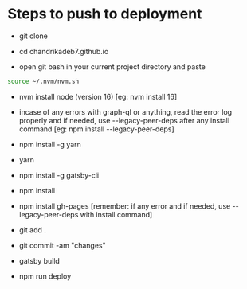 # Steps to push to deployment

  - git clone

  - cd chandrikadeb7.github.io

  - open git bash in your current project directory and paste
  
   ```sh
   source ~/.nvm/nvm.sh
   ```

  - nvm install node (version 16) [eg: nvm install 16]

  - incase of any errors with graph-ql or anything, read the error log properly and if needed, use --legacy-peer-deps after any install command [eg: npm install --legacy-peer-deps]

  - npm install -g yarn

  - yarn

  - npm install -g gatsby-cli

  - npm install

  - npm install gh-pages [remember: if any error and if needed, use --legacy-peer-deps with install command]

  - git add .

  - git commit -am "changes"

  - gatsby build

  - npm run deploy
